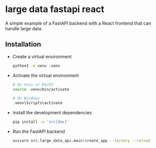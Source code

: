 # large data fastapi react

A simple example of a FastAPI backend with a React frontend that can handle large data.

## Installation

- Create a virtual environment

    ```bash
    python3 -m venv .venv
    ```

- Activate the virtual environment

    ```bash
    # On Unix or MacOS
    source .venv/bin/activate

    # On Windows
    .venv\Scripts\activate
    ```

- Install the development dependencies

    ```bash
    pip install -e 'src[dev]'
    ```

- Run the FastAPI backend

    ```bash
    uvicorn src.large_data_api.main:create_app --factory --reload
    ```
